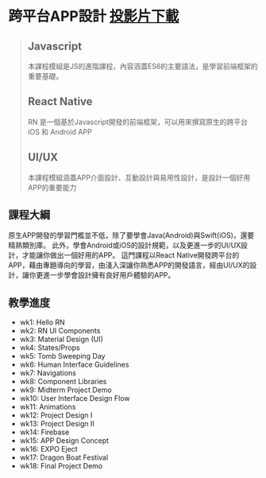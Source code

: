 # 跨平台APP設計 [投影片下載](https://drive.google.com/drive/folders/0ByVfHLrANqS3RFNYSFJIdGc2RDQ?usp=sharing)
> ## Javascript
> 本課程模組是JS的進階課程，內容涵蓋ES6的主要語法，是學習前端框架的重要基礎。
> ## React Native
> RN 是一個基於Javascript開發的前端框架，可以用來撰寫原生的跨平台 iOS 和 Android APP
> ## UI/UX
> 本課程模組涵蓋APP介面設計、互動設計與易用性設計，是設計一個好用APP的重要能力


## 課程大綱
原生APP開發的學習門檻並不低，除了要學會Java(Android)與Swift(iOS)，還要精熟類別庫。 此外，學會Android或iOS的設計規範，以及更進一步的UI/UX設計，才能讓你做出一個好用的APP。 這門課程以React Native開發跨平台的APP，藉由專題導向的學習，由淺入深讓你熟悉APP的開發語言，經由UI/UX的設計，讓你更進一步學會設計擁有良好用戶體驗的APP。

## 教學進度
- wk1: Hello RN
- wk2: RN UI Components
- wk3: Material Design (UI)
- wk4: States/Props
- wk5: Tomb Sweeping Day
- wk6: Human Interface Guidelines
- wk7: Navigations
- wk8: Component Libraries
- wk9: Midterm Project Demo 
- wk10: User Interface Design Flow   
- wk11: Animations
- wk12: Project Design I
- wk13: Project Design II
- wk14: Firebase
- wk15: APP Design Concept
- wk16: EXPO Eject  
- wk17: Dragon Boat Festival
- wk18: Final Project Demo

